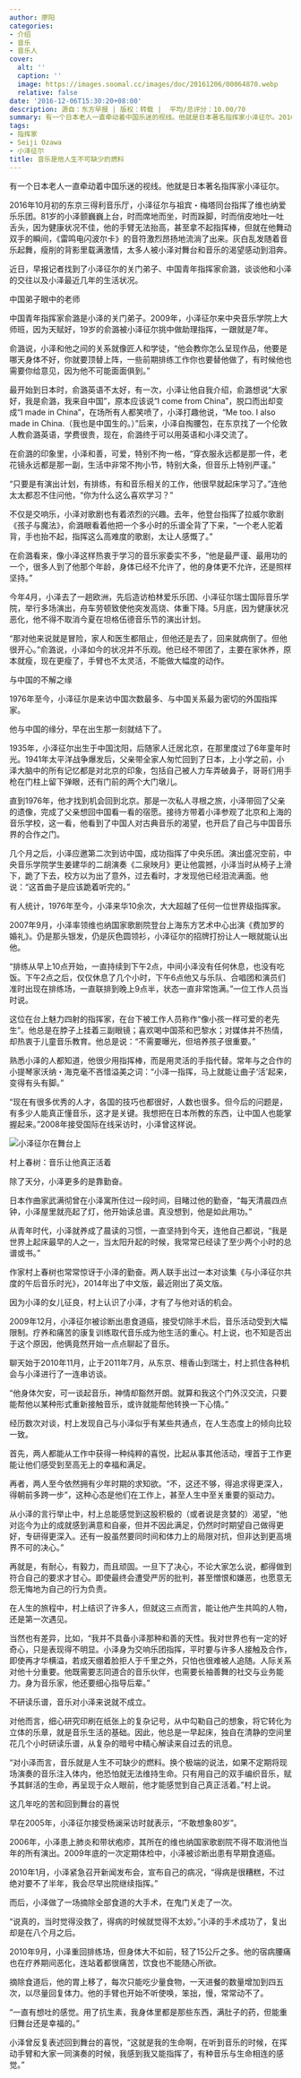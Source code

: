 ```yaml
---
author: 廖阳
categories:
- 介绍
- 音乐
- 音乐人
cover:
  alt: ''
  caption: ''
  image: https://images.soomal.cc/images/doc/20161206/00064870.webp
  relative: false
date: '2016-12-06T15:30:20+08:00'
description: 源自：东方早报 | 版权：转载 |  平均/总评分：10.00/70
summary: 有一个日本老人一直牵动着中国乐迷的视线。他就是日本著名指挥家小泽征尔。2016年10月初的东京三得利音乐厅，小泽征尔与祖宾・梅塔同台指挥了维也纳爱乐乐团。81岁的小泽颤巍巍上台，时而席地而坐，时而跺脚，时而俏皮地吐一吐舌头，因为健康状况不佳，他的手臂无法抬高，甚至拿不起指挥棒……
tags:
- 指挥家
- Seiji Ozawa
- 小泽征尔
title: 音乐是他人生不可缺少的燃料
---
```


有一个日本老人一直牵动着中国乐迷的视线。他就是日本著名指挥家小泽征尔。

2016年10月初的东京三得利音乐厅，小泽征尔与祖宾・梅塔同台指挥了维也纳爱乐乐团。81岁的小泽颤巍巍上台，时而席地而坐，时而跺脚，时而俏皮地吐一吐舌头，因为健康状况不佳，他的手臂无法抬高，甚至拿不起指挥棒，但就在他舞动双手的瞬间，《雷鸣电闪波尔卡》的音符激烈昂扬地流淌了出来。灰白乱发随着音乐起舞，瘦削的背影里载满激情，太多人被小泽对舞台和音乐的渴望感动到泪奔。

近日，早报记者找到了小泽征尔的关门弟子、中国青年指挥家俞潞，谈谈他和小泽的交往以及小泽最近几年的生活状况。

中国弟子眼中的老师

中国青年指挥家俞潞是小泽的关门弟子。2009年，小泽征尔来中央音乐学院上大师班，因为天赋好，19岁的俞潞被小泽征尔挑中做助理指挥，一跟就是7年。

俞潞说，小泽和他之间的关系就像匠人和学徒，“他会教你怎么呈现作品，他要是哪天身体不好，你就要顶替上阵，一些前期排练工作你也要替他做了，有时候他也需要你给意见，因为他不可能面面俱到。”

最开始到日本时，俞潞英语不太好，有一次，小泽让他自我介绍，俞潞想说“大家好，我是俞潞，我来自中国”，原本应该说“I come from China”，脱口而出却变成“I made in China”，在场所有人都笑喷了，小泽打趣他说，“Me too. I also made in China.（我也是中国生的。）”后来，小泽自掏腰包，在东京找了一个伦敦人教俞潞英语，学费很贵，现在，俞潞终于可以用英语和小泽交流了。

在俞潞的印象里，小泽和善，可爱，特别不拘一格，“穿衣服永远都是那一件，老花镜永远都是那一副，生活中非常不拘小节，特别大条，但音乐上特别严谨。”

“只要是有演出计划，有排练，有和音乐相关的工作，他很早就起床学习了。”连他太太都忍不住问他，“你为什么这么喜欢学习？”

不仅是交响乐，小泽对歌剧也有着浓烈的兴趣。去年，他登台指挥了拉威尔歌剧《孩子与魔法》，俞潞眼看着他把一个多小时的乐谱全背了下来，“一个老人驼着背，手也抬不起，指挥这么高难度的歌剧，太让人感慨了。”

在俞潞看来，像小泽这样热衷于学习的音乐家委实不多，“他是最严谨、最用功的一个，很多人到了他那个年龄，身体已经不允许了，他的身体更不允许，还是照样坚持。”

今年4月，小泽去了一趟欧洲，先后造访柏林爱乐乐团、小泽征尔瑞士国际音乐学院，举行多场演出，舟车劳顿致使他突发高烧、体重下降。5月底，因为健康状况恶化，他不得不取消今夏在坦格伍德音乐节的演出计划。

“那对他来说就是冒险，家人和医生都阻止，但他还是去了，回来就病倒了。但他很开心。”俞潞说，小泽如今的状况并不乐观。他已经不带团了，主要在家休养，原本就瘦，现在更瘦了，手臂也不太灵活，不能做大幅度的动作。

与中国的不解之缘

1976年至今，小泽征尔是来访中国次数最多、与中国关系最为密切的外国指挥家。

他与中国的缘分，早在出生那一刻就结下了。

1935年，小泽征尔出生于中国沈阳，后随家人迁居北京，在那里度过了6年童年时光。1941年太平洋战争爆发后，父亲带全家人匆忙回到了日本，上小学之前，小泽大脑中的所有记忆都是对北京的印象，包括自己被人力车弄破鼻子，哥哥们用手枪在门柱上留下弹眼，还有门前的两个大门墩儿。

直到1976年，他才找到机会回到北京。那是一次私人寻根之旅，小泽带回了父亲的遗像，完成了父亲想回中国看一看的宿愿。接待方带着小泽参观了北京和上海的音乐学校，这一看，他看到了中国人对古典音乐的渴望，也开启了自己与中国音乐界的合作之门。

几个月之后，小泽应邀第二次到访中国，成功指挥了中央乐团。演出盛况空前，中央音乐学院学生姜建华的二胡演奏《二泉映月》更让他震撼，小泽当时从椅子上滑下，跪了下去，校方以为出了意外，过去看时，才发现他已经泪流满面。他说：“这首曲子是应该跪着听完的。”

有人统计，1976年至今，小泽来华10余次，大大超越了任何一位世界级指挥家。

2007年9月，小泽率领维也纳国家歌剧院登台上海东方艺术中心出演《费加罗的婚礼》。仍是那头银发，仍是灰色圆领衫，小泽征尔的招牌打扮让人一眼就能认出他。

“排练从早上10点开始，一直持续到下午2点，中间小泽没有任何休息，也没有吃饭。下午2点之后，仅仅休息了几个小时，下午6点他又与乐队、合唱团和演员们准时出现在排练场，一直联排到晚上9点半，状态一直非常饱满。”一位工作人员当时说。

这位在台上魅力四射的指挥家，在台下被工作人员称作“像小孩一样可爱的老先生”。他总是在脖子上挂着三副眼镜；喜欢喝中国茶和巴黎水；对媒体并不热情，却热衷于儿童音乐教育。他总是说：“不需要曝光，但培养孩子很重要。”

熟悉小泽的人都知道，他很少用指挥棒，而是用灵活的手指代替。常年与之合作的小提琴家沃纳・海克毫不吝惜溢美之词：“小泽一指挥，马上就能让曲子‘活’起来，变得有头有脚。”

“现在有很多优秀的人才，各国的技巧也都很好，人数也很多。但今后的问题是，有多少人能真正懂音乐，这才是关键。我想把在日本所教的东西，让中国人也能掌握起来。”2008年接受国际在线采访时，小泽曾这样说。

![小泽征尔在舞台上](https://images.soomal.cc/images/doc/20161206/00064870.webp)





村上春树：音乐让他真正活着

除了天分，小泽更多的是靠勤奋。

日本作曲家武满彻曾在小泽寓所住过一段时间，目睹过他的勤奋，“每天清晨四点钟，小泽屋里就亮起了灯，他开始读总谱。真没想到，他是如此用功。”

从青年时代，小泽就养成了晨读的习惯，一直坚持到今天，连他自己都说，“我是世界上起床最早的人之一，当太阳升起的时候，我常常已经读了至少两个小时的总谱或书。”

作家村上春树也常常惊讶于小泽的勤奋。两人联手出过一本对谈集《与小泽征尔共度的午后音乐时光》，2014年出了中文版，最近刚出了英文版。

因为小泽的女儿征良，村上认识了小泽，才有了与他对话的机会。

2009年12月，小泽征尔被诊断出患食道癌，接受切除手术后，音乐活动受到大幅限制。疗养和痛苦的康复训练取代音乐成为他生活的重心。村上说，也不知是否出于这个原因，他俩竟然开始一点点聊起了音乐。

聊天始于2010年11月，止于2011年7月，从东京、檀香山到瑞士，村上抓住各种机会与小泽进行了一连串访谈。

“他身体欠安，可一谈起音乐，神情却豁然开朗。就算和我这个门外汉交流，只要能帮他以某种形式重新接触音乐，或许就能帮他转换一下心情。”

经历数次对谈，村上发现自己与小泽似乎有某些共通点，在人生态度上的倾向比较一致。

首先，两人都能从工作中获得一种纯粹的喜悦，比起从事其他活动，埋首于工作更能让他们感受到至高无上的幸福和满足。

再者，两人至今依然拥有少年时期的求知欲。“不，这还不够，得追求得更深入，得朝前多跨一步”，这种心态是他们在工作上，甚至人生中至关重要的驱动力。

从小泽的言行举止中，村上总能感觉到这股积极的（或者说是贪婪的）渴望，“他对迄今为止的成就感到满意和自豪，但并不因此满足，仍然时时期望自己做得更好，专研得更深入。还有一股虽然要同时间和体力上的局限对抗，但非达到更高境界不可的决心。”

再就是，有耐心，有毅力，而且顽固。一旦下了决心，不论大家怎么说，都得做到符合自己的要求才甘心。即使最终会遭受严厉的批判，甚至憎恨和嫌恶，也愿意无怨无悔地为自己的行为负责。

在人生的旅程中，村上结识了许多人，但就这三点而言，能让他产生共鸣的人物，还是第一次遇见。

当然也有差异，比如，“我并不具备小泽那种和善的天性。我对世界也有一定的好奇心，只是表现得不明显。小泽身为交响乐团指挥，平时要与许多人接触及合作，即使再才华横溢，若成天绷着脸拒人于千里之外，只怕也很难被人追随。人际关系对他十分重要。他既需要志同道合的音乐伙伴，也需要长袖善舞的社交与业务能力。身为音乐家，他还要细心指导后辈。”

不研读乐谱，音乐对小泽来说就不成立。

对他而言，细心研究印刷在纸张上的复杂记号，从中勾勒自己的想象，将它转化为立体的乐章，就是音乐生活的基础。因此，他总是一早起床，独自在清静的空间里花几个小时研读乐谱，从复杂的暗号中精心解读来自过去的讯息。

“对小泽而言，音乐就是人生不可缺少的燃料。换个极端的说法，如果不定期将现场演奏的音乐注入体内，他恐怕就无法维持生命。只有用自己的双手编织音乐，赋予其鲜活的生命，再呈现于众人眼前，他才能感觉到自己真正活着。”村上说。

这几年吃的苦和回到舞台的喜悦

早在2005年，小泽征尔接受杨澜采访时就表示，“不敢想象80岁”。

2006年，小泽患上肺炎和带状疱疹，其所在的维也纳国家歌剧院不得不取消他当年的所有演出。2009年底的一次定期体检中，小泽被诊断出患有早期食道癌。

2010年1月，小泽紧急召开新闻发布会，宣布自己的病况，“得病是很糟糕，不过绝对要不了半年，我会尽早出院继续指挥。”

而后，小泽做了一场摘除全部食道的大手术，在鬼门关走了一次。

“说真的，当时觉得没救了，得病的时候就觉得不太妙。”小泽的手术成功了，复出却是在八个月之后。

2010年9月，小泽重回排练场，但身体大不如前，轻了15公斤之多。他的宿病腰痛也在疗养期间恶化，连站着都很痛苦，饮食也不能随心所欲。

摘除食道后，他的胃上移了，每次只能吃少量食物，一天进餐的数量增加到四五次，以尽量回复体力。他的手臂也开始不听使唤，笨拙，慢，常常动不了。

“一直有想吐的感觉。用了抗生素，我身体里都是那些东西，满肚子的药，但能重归舞台还是幸福的。”

小泽曾反复表述回到舞台的喜悦，“这就是我的生命啊，在听到音乐的时候，在挥动手臂和大家一同演奏的时候，我感到我又能指挥了，有种音乐与生命相连的感觉。”
